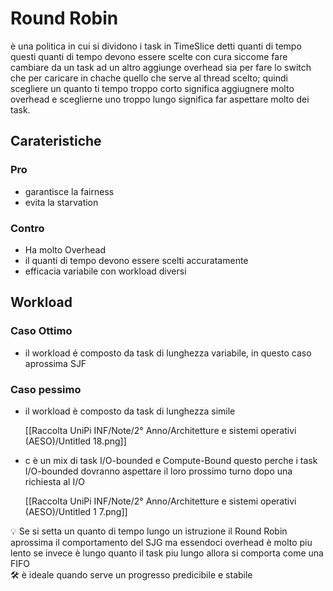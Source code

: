 # Round Robin

è una politica in cui si dividono i task in TimeSlice detti quanti di tempo questi quanti di tempo devono essere scelte con cura siccome fare cambiare da un task ad un altro aggiunge overhead sia per fare lo switch che per caricare in chache quello che serve al thread scelto; quindi scegliere un quanto ti tempo troppo corto significa aggiugnere molto overhead e sceglierne uno troppo lungo significa far aspettare molto dei task.

## Carateristiche



### Pro

- garantisce la fairness
- evita la starvation

### Contro

- Ha molto Overhead
- il quanti di tempo devono essere scelti accuratamente
- efficacia variabile con workload diversi

## Workload

### Caso Ottimo

- il workload é composto da task di lunghezza variabile, in questo caso aprossima SJF

### Caso pessimo

- il workload è composto da task di lunghezza simile

    [[Raccolta UniPi INF/Note/2° Anno/Architetture e sistemi operativi (AESO)/Untitled 18.png]]

- c è un mix di task I/O-bounded e Compute-Bound questo perche i task I/O-bounded dovranno aspettare il loro prossimo turno dopo una richiesta al I/O

    [[Raccolta UniPi INF/Note/2° Anno/Architetture e sistemi operativi (AESO)/Untitled 1 7.png]]


<aside>
💡 Se si setta un quanto di tempo lungo un istruzione il Round Robin aprossima il comportamento del SJG ma essendoci overhead è molto piu lento
se invece è lungo quanto il task piu lungo allora si comporta come una FIFO

</aside>

<aside>
🛠 è ideale quando serve un progresso predicibile e stabile

</aside>
